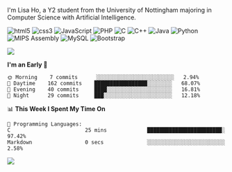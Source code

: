 <p>I'm Lisa Ho, a Y2 student from the University of Nottingham majoring in Computer Science with Artificial Intelligence.</p>
<p>
  <img alt="html5" src="https://img.shields.io/badge/-HTML5-E34F26?style=flat-square&logo=html5&logoColor=white" />
  <img alt="css3" src="https://img.shields.io/badge/CSS3-1572B6?style=flat-square&logo=css3&logoColor=white" />
  <img alt="JavaScript" src="https://img.shields.io/badge/-Javascript-F7E018?style=flat-square&logo=javascript&logoColor=black" />
  <img alt="PHP" src="https://img.shields.io/badge/PHP-777BB4?style=flat-square&logo=php&logoColor=white">
  <img alt="C" src="https://img.shields.io/badge/C-00599C?style=flat-square&logo=c&logoColor=white" />
  <img alt="C++" src="https://img.shields.io/badge/C%2B%2B-00599C?style=flat-square&logo=c%2B%2B&logoColor=white" />
  <img alt="Java" src="https://custom-icon-badges.demolab.com/badge/Java-007396.svg?style=flat-square&logo=java&logoColor=white" />
  <img alt="Python" src="https://img.shields.io/badge/Python-14354C?style=flat-square&logo=python&logoColor=white" />
  <img alt="MIPS Assembly" src="https://custom-icon-badges.demolab.com/badge/Assembly-525252.svg?style=flat-square&logo=asm-hex&logoColor=white"></a>
  <img alt="MySQL" src="https://img.shields.io/badge/MySQL-37322D?style=flat-square&logo=mysql&logoColor=white" />
  <img alt="Bootstrap" src="https://img.shields.io/badge/Bootstrap-563D7C?style=flat-square&logo=bootstrap&logoColor=white" />
</p>


<img src="https://github-readme-stats.vercel.app/api/top-langs?username=lisahyx&langs_count=10&layout=compact" />

<!--START_SECTION:waka-->
**I'm an Early 🐤** 

```text
🌞 Morning    7 commits      ░░░░░░░░░░░░░░░░░░░░░░░░░   2.94% 
🌆 Daytime    162 commits    █████████████████░░░░░░░░   68.07% 
🌃 Evening    40 commits     ████░░░░░░░░░░░░░░░░░░░░░   16.81% 
🌙 Night      29 commits     ███░░░░░░░░░░░░░░░░░░░░░░   12.18%

```


📊 **This Week I Spent My Time On** 

```text
💬 Programming Languages: 
C                        25 mins             ████████████████████████░   97.42% 
Markdown                 0 secs              ░░░░░░░░░░░░░░░░░░░░░░░░░   2.58%

```


<!--END_SECTION:waka-->

<img src="https://komarev.com/ghpvc/?username=lisahyx&label=Profile%20views&color=yellow&style=flat" />
